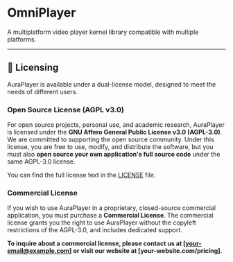 # OmniPlayer

A multiplatform video player kernel library compatible with multiple platforms.


---

## 📜 Licensing

AuraPlayer is available under a dual-license model, designed to meet the needs of different users.

### Open Source License (AGPL v3.0)

For open source projects, personal use, and academic research, AuraPlayer is licensed under the **GNU Affero General Public License v3.0 (AGPL-3.0)**. We are committed to supporting the open source community. Under this license, you are free to use, modify, and distribute the software, but you must also **open source your own application's full source code** under the same AGPL-3.0 license.

You can find the full license text in the [LICENSE](LICENSE) file.

### Commercial License

If you wish to use AuraPlayer in a proprietary, closed-source commercial application, you must purchase a **Commercial License**. The commercial license grants you the right to use AuraPlayer without the copyleft restrictions of the AGPL-3.0, and includes dedicated support.

**To inquire about a commercial license, please contact us at [your-email@example.com] or visit our website at [your-website.com/pricing].**